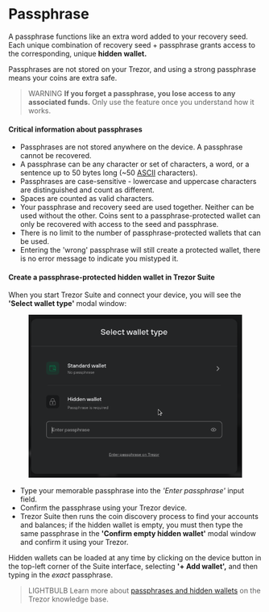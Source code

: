 # Passphrase

A passphrase functions like an extra word added to your recovery seed. Each unique combination of recovery seed + passphrase grants access to the corresponding, unique **hidden wallet.**

Passphrases are not stored on your Trezor, and using a strong passphrase means your coins are extra safe.

> WARNING **If you forget a passphrase, you lose access to any associated funds.** Only use the feature once you understand how it works.

#### Critical information about passphrases

* Passphrases are not stored anywhere on the device. A passphrase cannot be recovered.
* A passphrase can be any character or set of characters, a word, or a sentence up to 50 bytes long (\~50 [ASCII](https://ascii.cl/) characters).
* Passphrases are case-sensitive - lowercase and uppercase characters are distinguished and count as different.
* Spaces are counted as valid characters.
* Your passphrase and recovery seed are used together. Neither can be used without the other. Coins sent to a passphrase-protected wallet can only be recovered with access to the seed and passphrase.
* There is no limit to the number of passphrase-protected wallets that can be used.
* Entering the 'wrong' passphrase will still create a protected wallet, there is no error message to indicate you mistyped it.

#### Create a passphrase-protected hidden wallet in Trezor Suite

When you start Trezor Suite and connect your device, you will see the **'Select wallet type'** modal window:

<figure><img src="../../.gitbook/assets/Select_wallet_type-modal.png" alt=""><figcaption></figcaption></figure>

* Type your memorable passphrase into the _'Enter passphrase'_ input field.
* Confirm the passphrase using your Trezor device.
* Trezor Suite then runs the coin discovery process to find your accounts and balances; if the hidden wallet is empty, you must then type the same passphrase in the **'Confirm empty hidden wallet'** modal window and confirm it using your Trezor.

Hidden wallets can be loaded at any time by clicking on the device button in the top-left corner of the Suite interface, selecting **'+ Add wallet',** and then typing in the _exact_ passphrase.

> LIGHTBULB Learn more about [passphrases and hidden wallets](https://trezor.io/learn/a/passphrases-and-hidden-wallets) on the Trezor knowledge base.
